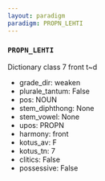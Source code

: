 ```yaml
---
layout: paradigm
paradigm: PROPN_LEHTI
---
```

### ` PROPN_LEHTI `

Dictionary class 7 front t~d
* grade_dir: weaken
* plurale_tantum: False
* pos: NOUN
* stem_diphthong: None
* stem_vowel: None
* upos: PROPN
* harmony: front
* kotus_av: F
* kotus_tn: 7
* clitics: False
* possessive: False

